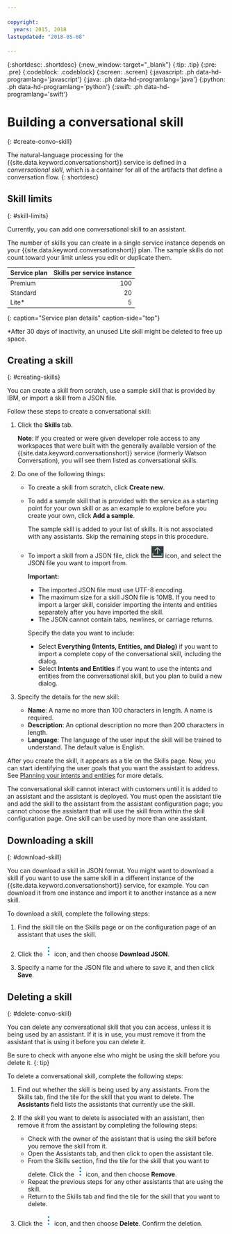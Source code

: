 ```yaml
---

copyright:
  years: 2015, 2018
lastupdated: "2018-05-08"

---
```


{:shortdesc: .shortdesc}
{:new_window: target="_blank"}
{:tip: .tip}
{:pre: .pre}
{:codeblock: .codeblock}
{:screen: .screen}
{:javascript: .ph data-hd-programlang='javascript'}
{:java: .ph data-hd-programlang='java'}
{:python: .ph data-hd-programlang='python'}
{:swift: .ph data-hd-programlang='swift'}

# Building a conversational skill
{: #create-convo-skill}

The natural-language processing for the {{site.data.keyword.conversationshort}} service is defined in a *conversational skill*, which is a container for all of the artifacts that define a conversation flow.
{: shortdesc}

## Skill limits
{: #skill-limits}

Currently, you can add one conversational skill to an assistant.

The number of skills you can create in a single service instance depends on your {{site.data.keyword.conversationshort}} plan. The sample skills do not count toward your limit unless you edit or duplicate them.

| Service plan     | Skills per service instance |
|------------------|----------------------------:|
| Premium          |                         100 |
| Standard         |                          20 |
| Lite*            |                           5 |
{: caption="Service plan details" caption-side="top"}

*After 30 days of inactivity, an unused Lite skill might be deleted to free up space.

## Creating a skill
{: #creating-skills}

You can create a skill from scratch, use a sample skill that is provided by IBM, or import a skill from a JSON file.

Follow these steps to create a conversational skill:

1.  Click the **Skills** tab.

    **Note**: If you created or were given developer role access to any workspaces that were built with the generally available version of the  {{site.data.keyword.conversationshort}} service (formerly Watson Conversation), you will see them listed as conversational skills.

1.  Do one of the following things:

    - To create a skill from scratch, click **Create new**.
    - To add a sample skill that is provided with the service as a starting point for your own skill or as an example to explore before you create your own, click **Add a sample**.

      The sample skill is added to your list of skills. It is not associated with any assistants. Skip the remaining steps in this procedure.
    - To import a skill from a JSON file, click the ![Import skill](images/workspace_import.png) icon, and select the JSON file you want to import from.

      **Important:**

      - The imported JSON file must use UTF-8 encoding.
      - The maximum size for a skill JSON file is 10MB. If you need to import a larger skill, consider importing the intents and entities separately after you have imported the skill.
      - The JSON cannot contain tabs, newlines, or carriage returns.

      Specify the data you want to include:

        - Select **Everything (Intents, Entities, and Dialog)** if you want to import a complete copy of the conversational skill, including the dialog.
        - Select **Intents and Entities** if you want to use the intents and entities from the conversational skill, but you plan to build a new dialog.

1.  Specify the details for the new skill:
    - **Name**: A name no more than 100 characters in length. A name is required.
    - **Description**: An optional description no more than 200 characters in length.
    - **Language**: The language of the user input the skill will be trained to understand. The default value is English.

After you create the skill, it appears as a tile on the Skills page. Now, you can start identifying the user goals that you want the assistant to address. See [Planning your intents and entities](intents-entities.html) for more details.

The conversational skill cannot interact with customers until it is added to an assistant and the assistant is deployed. You must open the assistant tile and add the skill to the assistant from the assistant configuration page; you cannot choose the assistant that will use the skill from within the skill configuration page. One skill can be used by more than one assistant.

## Downloading a skill
{: #download-skill}

You can download a skill in JSON format. You might want to download a skill if you want to use the same skill in a different instance of the {{site.data.keyword.conversationshort}} service, for example. You can download it from one instance and import it to another instance as a new skill.

To download a skill, complete the following steps:

1.  Find the skill tile on the Skills page or on the configuration page of an assistant that uses the skill.

1.  Click the ![open and close list of options](images/kabob-beta.png) icon, and then choose **Download JSON**.

1.  Specify a name for the JSON file and where to save it, and then click **Save**.

## Deleting a skill
{: #delete-convo-skill}

You can delete any conversational skill that you can access, unless it is being used by an assistant. If it is in use, you must remove it from the assistant that is using it before you can delete it.

Be sure to check with anyone else who might be using the skill before you delete it.
{: tip}

To delete a conversational skill, complete the following steps:

1.  Find out whether the skill is being used by any assistants. From the Skills tab, find the tile for the skill that you want to delete. The **Assistants** field lists the assistants that currently use the skill.

1.  If the skill you want to delete is associated with an assistant, then remove it from the assistant by completing the following steps:

    - Check with the owner of the assistant that is using the skill before you remove the skill from it.
    - Open the Assistants tab, and then click to open the assistant tile.
    - From the Skills section, find the tile for the skill that you want to delete. Click the ![open and close list of options](images/kabob-beta.png) icon, and then choose **Remove**.
    - Repeat the previous steps for any other assistants that are using the skill.
    - Return to the Skills tab and find the tile for the skill that you want to delete.

1.  Click the ![open and close list of options](images/kabob-beta.png) icon, and then choose **Delete**. Confirm the deletion.